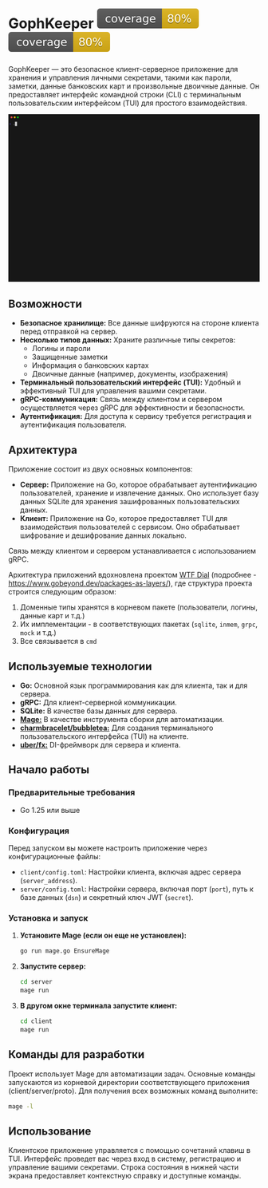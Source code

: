# GophKeeper ![покрытие тестами клиента](client/coverage.svg) ![покрытие тестами сервера](server/coverage.svg)

GophKeeper — это безопасное клиент-серверное приложение для хранения и управления личными секретами, такими как пароли, заметки, данные банковских карт и произвольные двоичные данные. Он предоставляет интерфейс командной строки (CLI) с терминальным пользовательским интерфейсом (TUI) для простого взаимодействия.

![демо](demo.gif)

## Возможности

- **Безопасное хранилище:** Все данные шифруются на стороне клиента перед отправкой на сервер.
- **Несколько типов данных:** Храните различные типы секретов:
    - Логины и пароли
    - Защищенные заметки
    - Информация о банковских картах
    - Двоичные данные (например, документы, изображения)
- **Терминальный пользовательский интерфейс (TUI):** Удобный и эффективный TUI для управления вашими секретами.
- **gRPC-коммуникация:** Связь между клиентом и сервером осуществляется через gRPC для эффективности и безопасности.
- **Аутентификация:** Для доступа к сервису требуется регистрация и аутентификация пользователя.

## Архитектура

Приложение состоит из двух основных компонентов:

- **Сервер:** Приложение на Go, которое обрабатывает аутентификацию пользователей, хранение и извлечение данных. Оно использует базу данных SQLite для хранения зашифрованных пользовательских данных.
- **Клиент:** Приложение на Go, которое предоставляет TUI для взаимодействия пользователей с сервисом. Оно обрабатывает шифрование и дешифрование данных локально.

Связь между клиентом и сервером устанавливается с использованием gRPC.

Архитектура приложений вдохновлена проектом [WTF Dial](https://github.com/benbjohnson/wtf) (подробнее - https://www.gobeyond.dev/packages-as-layers/), где
структура проекта строится следующим образом:
1. Доменные типы хранятся в корневом пакете (пользователи, логины, данные карт и т.д.)
2. Их имплементации - в соответствующих пакетах (`sqlite`, `inmem`, `grpc`, `mock` и т.д.)
3. Все связывается в `cmd`

## Используемые технологии

- **Go:** Основной язык программирования как для клиента, так и для сервера.
- **gRPC:** Для клиент-серверной коммуникации.
- **SQLite:** В качестве базы данных для сервера.
- [**Mage:**](https://magefile.org/) В качестве инструмента сборки для автоматизации.
- [**charmbracelet/bubbletea:**](https://github.com/charmbracelet/bubbletea) Для создания терминального пользовательского интерфейса (TUI) на клиенте.
- [**uber/fx:**](https://github.com/uber-go/fx) DI-фреймворк для сервера и клиента.

## Начало работы

### Предварительные требования

- Go 1.25 или выше

### Конфигурация

Перед запуском вы можете настроить приложение через конфигурационные файлы:
- `client/config.toml`: Настройки клиента, включая адрес сервера (`server_address`).
- `server/config.toml`: Настройки сервера, включая порт (`port`), путь к базе данных (`dsn`) и секретный ключ JWT (`secret`).

### Установка и запуск

1. **Установите Mage (если он еще не установлен):**
   ```bash
   go run mage.go EnsureMage
   ```

2. **Запустите сервер:**
   ```bash
   cd server
   mage run
   ```

3. **В другом окне терминала запустите клиент:**
   ```bash
   cd client
   mage run
   ```

## Команды для разработки

Проект использует Mage для автоматизации задач. Основные команды запускаются из корневой директории соответствующего приложения (client/server/proto). 
Для получения всех возможных команд выполните:

```bash
mage -l
```

## Использование

Клиентское приложение управляется с помощью сочетаний клавиш в TUI. Интерфейс проведет вас через вход в систему, регистрацию и управление вашими секретами. 
Строка состояния в нижней части экрана предоставляет контекстную справку и доступные команды.